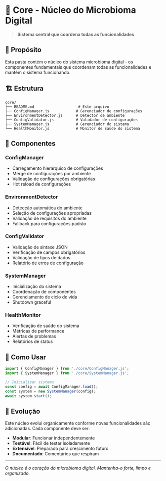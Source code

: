 # 🧬 Core - Núcleo do Microbioma Digital

> **Sistema central que coordena todas as funcionalidades**

## 🎯 Propósito

Esta pasta contém o núcleo do sistema microbioma digital - os componentes fundamentais que coordenam todas as funcionalidades e mantêm o sistema funcionando.

## 🏗️ Estrutura

```
core/
├── README.md                    # Este arquivo
├── ConfigManager.js            # Gerenciador de configurações
├── EnvironmentDetector.js      # Detector de ambiente
├── ConfigValidator.js          # Validador de configurações
├── SystemManager.js            # Gerenciador do sistema
└── HealthMonitor.js            # Monitor de saúde do sistema
```

## 🔧 Componentes

### ConfigManager
- Carregamento hierárquico de configurações
- Merge de configurações por ambiente
- Validação de configurações obrigatórias
- Hot reload de configurações

### EnvironmentDetector
- Detecção automática do ambiente
- Seleção de configurações apropriadas
- Validação de requisitos do ambiente
- Fallback para configurações padrão

### ConfigValidator
- Validação de sintaxe JSON
- Verificação de campos obrigatórios
- Validação de tipos de dados
- Relatório de erros de configuração

### SystemManager
- Inicialização do sistema
- Coordenação de componentes
- Gerenciamento de ciclo de vida
- Shutdown graceful

### HealthMonitor
- Verificação de saúde do sistema
- Métricas de performance
- Alertas de problemas
- Relatórios de status

## 🚀 Como Usar

```javascript
import { ConfigManager } from './core/ConfigManager.js';
import { SystemManager } from './core/SystemManager.js';

// Inicializar sistema
const config = await ConfigManager.load();
const system = new SystemManager(config);
await system.start();
```

## 🌱 Evolução

Este núcleo evolui organicamente conforme novas funcionalidades são adicionadas. Cada componente deve ser:
- **Modular**: Funcionar independentemente
- **Testável**: Fácil de testar isoladamente
- **Extensível**: Preparado para crescimento futuro
- **Documentado**: Comentários que respiram

---

*O núcleo é o coração do microbioma digital. Mantenha-o forte, limpo e organizado.*
